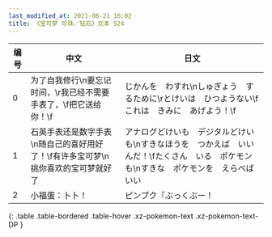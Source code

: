 ```yaml
---
last_modified_at: 2021-08-21 16:02
title: 《宝可梦 珍珠／钻石》文本 524
---
```

| 编号 | 中文 | 日文 |
| ---- | ---- | ---- |
| 0 | 为了自我修行\n要忘记时间，\r我已经不需要手表了，\f把它送给你！\f | じかんを　わすれ\nしゅぎょう　するために\rとけいは　ひつようない\fこれは　きみに　あげよう！\f |
| 1 | 石英手表还是数字手表\n随自己的喜好用好了！\f有许多宝可梦\n挑你喜欢的宝可梦就好了 | アナログどけいも　デジタルどけいも\nすきなほうを　つかえば　いいんだ！\fたくさん　いる　ポケモンも\nすきな　ポケモンを　えらべばいい |
| 2 | 小福蛋：卜卜！ | ピンプク『ぶっくぶー！ |
{: .table .table-bordered .table-hover .xz-pokemon-text .xz-pokemon-text-DP }